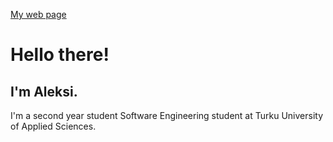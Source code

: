 [My web page](https://ckonst00.github.io/mywebpage/)

# Hello there!
## I'm Aleksi.

I'm a second year student Software Engineering student at Turku University of Applied Sciences. 
